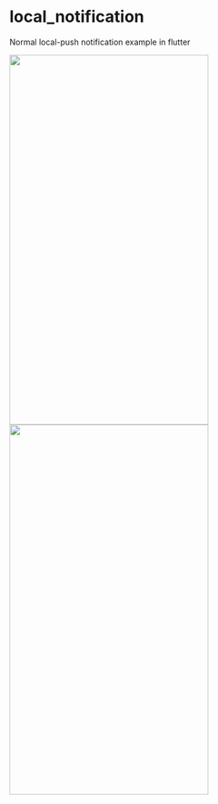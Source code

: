 # local_notification

Normal local-push notification example in flutter

<img src="https://user-images.githubusercontent.com/55477266/69331557-fbe73b00-0c7a-11ea-9dd3-abb4fe1a44c7.png" width="350" height="650">
<img src="https://user-images.githubusercontent.com/55477266/69331556-fbe73b00-0c7a-11ea-8423-e23d7fe1b4b8.png" width="350" height="650">

